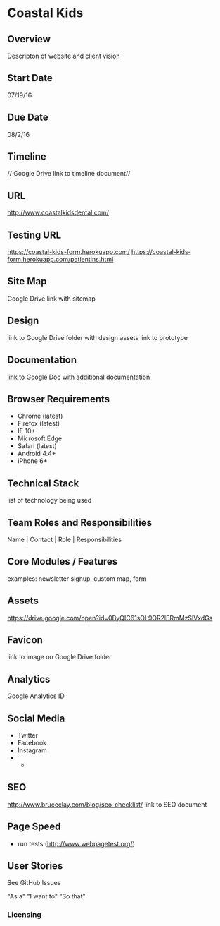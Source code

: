 # Coastal Kids

## Overview

Descripton of website and client vision

## Start Date
07/19/16

## Due Date
08/2/16

## Timeline
// Google Drive link to timeline document//

## URL
http://www.coastalkidsdental.com/

## Testing URL
https://coastal-kids-form.herokuapp.com/
https://coastal-kids-form.herokuapp.com/patientIns.html

## Site Map

Google Drive link with sitemap

## Design

link to Google Drive folder with design assets
link to prototype

## Documentation 

link to Google Doc with additional documentation

## Browser Requirements

* Chrome (latest)
* Firefox (latest)
* IE 10+
* Microsoft Edge
* Safari (latest)
* Android 4.4+
* iPhone 6+

## Technical Stack

list of technology being used

## Team Roles and Responsibilities

Name | Contact | Role | Responsibilities



## Core Modules / Features

examples: newsletter signup, custom map, form

## Assets

https://drive.google.com/open?id=0ByQIC61sOL9OR2lERmMzSlVxdGs

## Favicon

link to image on Google Drive folder

## Analytics

Google Analytics ID

## Social Media

* Twitter
* Facebook
* Instagram
* -

## SEO
http://www.bruceclay.com/blog/seo-checklist/
link to SEO document

## Page Speed
- run tests (http://www.webpagetest.org/)

## User Stories

See GitHub Issues

"As a"
"I want to"
"So that"

### Licensing
